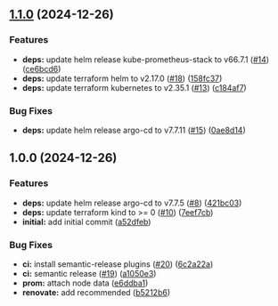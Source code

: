 ## [1.1.0](https://github.com/KarstenSiemer/kubernetes-alm-example/compare/v1.0.0...v1.1.0) (2024-12-26)

### Features

* **deps:** update helm release kube-prometheus-stack to v66.7.1 ([#14](https://github.com/KarstenSiemer/kubernetes-alm-example/issues/14)) ([ce6bcd6](https://github.com/KarstenSiemer/kubernetes-alm-example/commit/ce6bcd64ff9d3f716bd5a2a6c92c343f3b1633d6))
* **deps:** update terraform helm to v2.17.0 ([#18](https://github.com/KarstenSiemer/kubernetes-alm-example/issues/18)) ([158fc37](https://github.com/KarstenSiemer/kubernetes-alm-example/commit/158fc37c0aa9f9e28590ef5df602b2d3398d1f12))
* **deps:** update terraform kubernetes to v2.35.1 ([#13](https://github.com/KarstenSiemer/kubernetes-alm-example/issues/13)) ([c184af7](https://github.com/KarstenSiemer/kubernetes-alm-example/commit/c184af724f8f8b647c056f3927531c6b50127422))

### Bug Fixes

* **deps:** update helm release argo-cd to v7.7.11 ([#15](https://github.com/KarstenSiemer/kubernetes-alm-example/issues/15)) ([0ae8d14](https://github.com/KarstenSiemer/kubernetes-alm-example/commit/0ae8d1417204d86b58ef8ef79233b72169ef6189))

## 1.0.0 (2024-12-26)

### Features

* **deps:** update helm release argo-cd to v7.7.5 ([#8](https://github.com/KarstenSiemer/kubernetes-alm-example/issues/8)) ([421bc03](https://github.com/KarstenSiemer/kubernetes-alm-example/commit/421bc03514e33d66bc9a885ebfd3005d78d8442b))
* **deps:** update terraform kind to >= 0 ([#10](https://github.com/KarstenSiemer/kubernetes-alm-example/issues/10)) ([7eef7cb](https://github.com/KarstenSiemer/kubernetes-alm-example/commit/7eef7cb3d08e2c952c590bde5a7424fd81bbf4ed))
* **initial:** add initial commit ([a52dfeb](https://github.com/KarstenSiemer/kubernetes-alm-example/commit/a52dfebcae49897f8e1870d300fd4adc09820980))

### Bug Fixes

* **ci:** install semantic-release plugins ([#20](https://github.com/KarstenSiemer/kubernetes-alm-example/issues/20)) ([6c2a22a](https://github.com/KarstenSiemer/kubernetes-alm-example/commit/6c2a22a7ecc89039c1b340728879907e2f05fdd7))
* **ci:** semantic release ([#19](https://github.com/KarstenSiemer/kubernetes-alm-example/issues/19)) ([a1050e3](https://github.com/KarstenSiemer/kubernetes-alm-example/commit/a1050e35b79019e87d5cf7740b0aad78f29ab98a))
* **prom:** attach node data ([e6ddba1](https://github.com/KarstenSiemer/kubernetes-alm-example/commit/e6ddba1cd1e603d35dde8e102210bc0377d0cc46))
* **renovate:** add recommended ([b5212b6](https://github.com/KarstenSiemer/kubernetes-alm-example/commit/b5212b6063aa835e2838599973b894d168043654))
